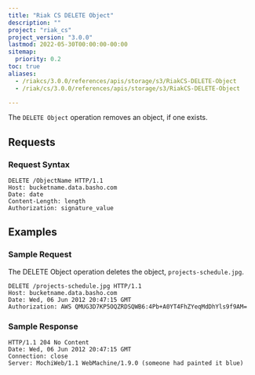 ```yaml
---
title: "Riak CS DELETE Object"
description: ""
project: "riak_cs"
project_version: "3.0.0"
lastmod: 2022-05-30T00:00:00-00:00
sitemap:
  priority: 0.2
toc: true
aliases:
  - /riakcs/3.0.0/references/apis/storage/s3/RiakCS-DELETE-Object
  - /riak/cs/3.0.0/references/apis/storage/s3/RiakCS-DELETE-Object

---
```


The `DELETE Object` operation removes an object, if one exists.

## Requests

### Request Syntax

```
DELETE /ObjectName HTTP/1.1
Host: bucketname.data.basho.com
Date: date
Content-Length: length
Authorization: signature_value
```

## Examples

### Sample Request

The DELETE Object operation deletes the object, `projects-schedule.jpg`.

```
DELETE /projects-schedule.jpg HTTP/1.1
Host: bucketname.data.basho.com
Date: Wed, 06 Jun 2012 20:47:15 GMT
Authorization: AWS QMUG3D7KP5OQZRDSQWB6:4Pb+A0YT4FhZYeqMdDhYls9f9AM=
```

### Sample Response

```
HTTP/1.1 204 No Content
Date: Wed, 06 Jun 2012 20:47:15 GMT
Connection: close
Server: MochiWeb/1.1 WebMachine/1.9.0 (someone had painted it blue)
```
